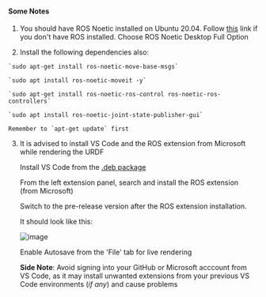 
#### Some Notes

1.   You should have ROS Noetic installed on Ubuntu 20.04. Follow [this](https://wiki.ros.org/noetic/Installation/Ubuntu) link if you don't have ROS installed. Choose ROS Noetic Desktop Full Option

2.   Install the following dependencies also:

    `sudo apt-get install ros-noetic-move-base-msgs`

    `sudo apt install ros-noetic-moveit -y`

    `sudo apt-get install ros-noetic-ros-control ros-noetic-ros-controllers`
  
    `sudo apt install ros-noetic-joint-state-publisher-gui`

    Remember to `apt-get update` first

3.  It is advised to install VS Code and the ROS extension from Microsoft while rendering the URDF

    Install VS Code from the [.deb package](https://go.microsoft.com/fwlink/?LinkID=760868)

    From the left extension panel, search and install the ROS extension (from Microsoft) 

    Switch to the pre-release version after the ROS extension installation.

    It should look like this:

    ![image](https://github.com/InterplanetarCodebase/six_dof_spatial_manipulator/assets/100117385/052afb70-e53e-4f97-8fb0-bfa48c3f9c73)

    Enable Autosave from the 'File' tab for live rendering

    <b>Side Note</b>: Avoid signing into your GitHub or Microsoft acccount from VS Code, as it may install unwanted extensions from your previous VS Code environments (_if any_) and cause problems
